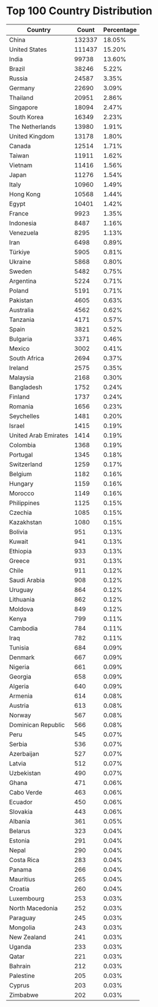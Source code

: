 # Top 100 Country Distribution
| Country | Count | Percentage |
|----|----|----|
| China | 132337 | 18.05% |
| United States | 111437 | 15.20% |
| India | 99738 | 13.60% |
| Brazil | 38246 | 5.22% |
| Russia | 24587 | 3.35% |
| Germany | 22690 | 3.09% |
| Thailand | 20951 | 2.86% |
| Singapore | 18094 | 2.47% |
| South Korea | 16349 | 2.23% |
| The Netherlands | 13980 | 1.91% |
| United Kingdom | 13178 | 1.80% |
| Canada | 12514 | 1.71% |
| Taiwan | 11911 | 1.62% |
| Vietnam | 11416 | 1.56% |
| Japan | 11276 | 1.54% |
| Italy | 10960 | 1.49% |
| Hong Kong | 10568 | 1.44% |
| Egypt | 10401 | 1.42% |
| France | 9923 | 1.35% |
| Indonesia | 8487 | 1.16% |
| Venezuela | 8295 | 1.13% |
| Iran | 6498 | 0.89% |
| Türkiye | 5905 | 0.81% |
| Ukraine | 5868 | 0.80% |
| Sweden | 5482 | 0.75% |
| Argentina | 5224 | 0.71% |
| Poland | 5191 | 0.71% |
| Pakistan | 4605 | 0.63% |
| Australia | 4562 | 0.62% |
| Tanzania | 4171 | 0.57% |
| Spain | 3821 | 0.52% |
| Bulgaria | 3371 | 0.46% |
| Mexico | 3002 | 0.41% |
| South Africa | 2694 | 0.37% |
| Ireland | 2575 | 0.35% |
| Malaysia | 2168 | 0.30% |
| Bangladesh | 1752 | 0.24% |
| Finland | 1737 | 0.24% |
| Romania | 1656 | 0.23% |
| Seychelles | 1481 | 0.20% |
| Israel | 1415 | 0.19% |
| United Arab Emirates | 1414 | 0.19% |
| Colombia | 1368 | 0.19% |
| Portugal | 1345 | 0.18% |
| Switzerland | 1259 | 0.17% |
| Belgium | 1182 | 0.16% |
| Hungary | 1159 | 0.16% |
| Morocco | 1149 | 0.16% |
| Philippines | 1125 | 0.15% |
| Czechia | 1085 | 0.15% |
| Kazakhstan | 1080 | 0.15% |
| Bolivia | 951 | 0.13% |
| Kuwait | 941 | 0.13% |
| Ethiopia | 933 | 0.13% |
| Greece | 931 | 0.13% |
| Chile | 911 | 0.12% |
| Saudi Arabia | 908 | 0.12% |
| Uruguay | 864 | 0.12% |
| Lithuania | 862 | 0.12% |
| Moldova | 849 | 0.12% |
| Kenya | 799 | 0.11% |
| Cambodia | 784 | 0.11% |
| Iraq | 782 | 0.11% |
| Tunisia | 684 | 0.09% |
| Denmark | 667 | 0.09% |
| Nigeria | 661 | 0.09% |
| Georgia | 658 | 0.09% |
| Algeria | 640 | 0.09% |
| Armenia | 614 | 0.08% |
| Austria | 613 | 0.08% |
| Norway | 567 | 0.08% |
| Dominican Republic | 566 | 0.08% |
| Peru | 545 | 0.07% |
| Serbia | 536 | 0.07% |
| Azerbaijan | 527 | 0.07% |
| Latvia | 512 | 0.07% |
| Uzbekistan | 490 | 0.07% |
| Ghana | 471 | 0.06% |
| Cabo Verde | 463 | 0.06% |
| Ecuador | 450 | 0.06% |
| Slovakia | 443 | 0.06% |
| Albania | 361 | 0.05% |
| Belarus | 323 | 0.04% |
| Estonia | 291 | 0.04% |
| Nepal | 290 | 0.04% |
| Costa Rica | 283 | 0.04% |
| Panama | 266 | 0.04% |
| Mauritius | 265 | 0.04% |
| Croatia | 260 | 0.04% |
| Luxembourg | 253 | 0.03% |
| North Macedonia | 252 | 0.03% |
| Paraguay | 245 | 0.03% |
| Mongolia | 243 | 0.03% |
| New Zealand | 241 | 0.03% |
| Uganda | 233 | 0.03% |
| Qatar | 221 | 0.03% |
| Bahrain | 212 | 0.03% |
| Palestine | 205 | 0.03% |
| Cyprus | 203 | 0.03% |
| Zimbabwe | 202 | 0.03% |
